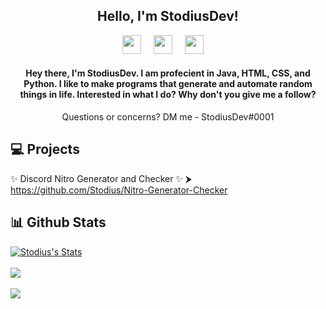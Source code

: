 <h2 align="center">Hello, I'm StodiusDev!</h2>

<p align='center'>
<a href="https://discord.gg/nVwh8jv"><img height="30" src="https://cdn.jsdelivr.net/npm/simple-icons@v3/icons/discord.svg"></a>&nbsp;&nbsp;&nbsp;&nbsp;
<a href="https://www.youtube.com/channel/UC2-k1yKcm2-F_sNaSPsOfyw?sub_confirmation=1"><img height="30" src="https://cdn.jsdelivr.net/npm/simple-icons@v3/icons/youtube.svg"></a>&nbsp;&nbsp;&nbsp;&nbsp;
<a href="https://twitter.com/stodiusdev"><img height="30" src="https://cdn.jsdelivr.net/npm/simple-icons@v3/icons/twitter.svg"></a>&nbsp;&nbsp;&nbsp;&nbsp;
</p>
<h4 color="blue" align="center">Hey there, I'm StodiusDev. I am profecient in Java, HTML, CSS, and Python. I like to make programs that generate and automate random things in life. Interested in what I do? Why don't you give me a follow?</h1>
<p align="center">Questions or concerns? DM me - StodiusDev#0001</p>

## 💻 Projects 
✨ Discord Nitro Generator and Checker ✨ ⮞ https://github.com/Stodius/Nitro-Generator-Checker

## 📊 Github Stats
<p align="left">
<a href="https://github.com/stodius">
  <img align="center" src="https://github-readme-stats.vercel.app/api?username=stodius&show_icons=true&include_all_commits=true&show_icons=true&title_color=fff&icon_color=79ff97&text_color=9f9f9f&bg_color=151515" alt="Stodius's Stats" />
</a>
<br><br>
<a href="https://github.com/stodius?tab=repositories">
  <img align="center" src="https://github-readme-stats.vercel.app/api/top-langs/?username=stodius&layout=compact&show_icons=true&title_color=fff&icon_color=79ff97&text_color=9f9f9f&bg_color=151515" />
</a>
<br>
<br>
  <img align="center" src="https://visitor-badge.laobi.icu/badge?page_id=stodius.stodius" />
</p>

